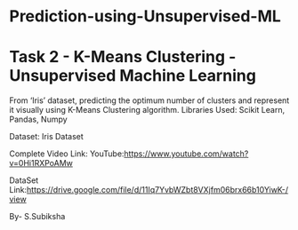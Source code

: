 # Prediction-using-Unsupervised-ML
# Task 2 - K-Means Clustering - Unsupervised Machine Learning
From  ‘Iris’ dataset, predicting the optimum number of clusters and represent it visually using K-Means Clustering algorithm.
Libraries Used: Scikit Learn, Pandas, Numpy

Dataset: Iris Dataset

Complete Video Link: YouTube:https://www.youtube.com/watch?v=0Hi1RXPoAMw

DataSet Link:https://drive.google.com/file/d/11Iq7YvbWZbt8VXjfm06brx66b10YiwK-/view

By- S.Subiksha
